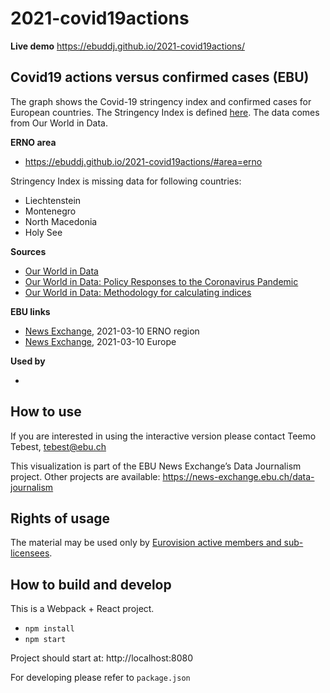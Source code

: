 # 2021-covid19actions

**Live demo** https://ebuddj.github.io/2021-covid19actions/

## Covid19 actions versus confirmed cases (EBU)

The graph shows the Covid-19 stringency index and confirmed cases for European countries. The Stringency Index is defined [here](https://ourworldindata.org/covid-government-stringency-index). The data comes from Our World in Data. 

**ERNO area** 
* https://ebuddj.github.io/2021-covid19actions/#area=erno

Stringency Index is missing data for following countries:
* Liechtenstein
* Montenegro
* North Macedonia
* Holy See

**Sources**
* [Our World in Data](https://ourworldindata.org/coronavirus)
* [Our World in Data: Policy Responses to the Coronavirus Pandemic](https://ourworldindata.org/covid-government-stringency-index)
* [Our World in Data: Methodology for calculating indices](https://github.com/OxCGRT/covid-policy-tracker/blob/master/documentation/index_methodology.md)

**EBU links**
* [News Exchange](https://news-exchange.ebu.ch/item_detail/6a57fcc436449d4eb10246c4acd4bb09/2021_21010873), 2021-03-10 ERNO region
* [News Exchange](https://news-exchange.ebu.ch/item_detail/6a57fcc436449d4eb10246c4acd4bb09/2021_21010870), 2021-03-10 Europe

**Used by**
* []()

## How to use

If you are interested in using the interactive version please contact Teemo Tebest, tebest@ebu.ch

This visualization is part of the EBU News Exchange’s Data Journalism project. Other projects are available: https://news-exchange.ebu.ch/data-journalism

## Rights of usage

The material may be used only by [Eurovision active members and sub-licensees](https://www.ebu.ch/eurovision-news/members-and-sublicensees).

## How to build and develop

This is a Webpack + React project.

* `npm install`
* `npm start`

Project should start at: http://localhost:8080

For developing please refer to `package.json`
